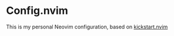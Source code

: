 # Config.nvim

This is my personal Neovim configuration, based on [kickstart.nvim](https://github.com/nvim-lua/kickstart.nvim)
